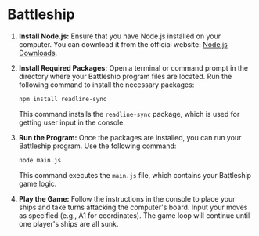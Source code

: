 # Battleship

1. **Install Node.js:**
   Ensure that you have Node.js installed on your computer. You can download it from the official website: [Node.js Downloads](https://nodejs.org/).

2. **Install Required Packages:**
   Open a terminal or command prompt in the directory where your Battleship program files are located. Run the following command to install the necessary packages:

   ```bash
   npm install readline-sync
   ```

   This command installs the `readline-sync` package, which is used for getting user input in the console.

3. **Run the Program:**
   Once the packages are installed, you can run your Battleship program. Use the following command:

   ```bash
   node main.js
   ```

   This command executes the `main.js` file, which contains your Battleship game logic.

4. **Play the Game:**
   Follow the instructions in the console to place your ships and take turns attacking the computer's board. Input your moves as specified (e.g., A1 for coordinates). The game loop will continue until one player's ships are all sunk.

